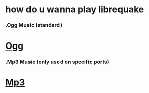 # how do u wanna play librequake

### .Ogg Music (standard)
# [Ogg](https://github.com/MissLavender-LQ/LQ-custom-download-test/releases/download/zips/id1-lite-ogg.zip)


### .Mp3 Music (only used on specific ports)
# [Mp3](https://github.com/MissLavender-LQ/LQ-custom-download-test/releases/download/zips/id1-lite-mp3.zip)
